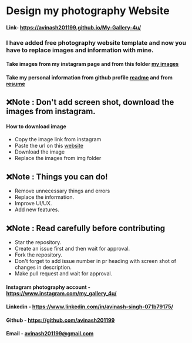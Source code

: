 # Design my photography Website

#### Link- https://avinash201199.github.io/My-Gallery-4u/

### I have added free photography website template and now you have to replace images and information with mine.

#### Take images from my instagram page and from this folder [my images](https://github.com/avinash201199/My-Gallery-4u/tree/master/my%20image)

#### Take my personal information from github profile [readme](https://github.com/avinash201199) and from [resume](https://drive.google.com/file/d/1K4-g2LlUJFHv-JzBtrBBSeBOUiRN1-iQ/view)

## ❌Note : Don't add screen shot, download the images from instagram.

#### How to download image

- Copy the image link from instagram
- Paste the url on this [website](https://en.savefrom.net/7/download-from-instagram)
- Download the image
- Replace the images from img folder

## ❌Note : Things you can do!

- Remove unnecessary things and errors
- Replace the information.
- Improve UI/UX.
- Add new features.

## ❌Note : Read carefully before contributing

- Star the repository.
- Create an issue first and then wait for approval.
- Fork the repository.
- Don't forget to add issue number in pr heading with screen shot of changes in description.
- Make pull request and wait for approval.

#### Instagram photography account -https://www.instagram.com/my_gallery_4u/

#### Linkedin - https://www.linkedin.com/in/avinash-singh-071b79175/

#### Github - https://github.com/avinash201199

#### Email - avinash201199@gmail.com
